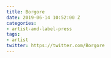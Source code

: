 ```yaml
---
title: Borgore
date: 2019-06-14 10:52:00 Z
categories:
- artist-and-label-press
tags:
- artist
twitter: https://twitter.com/Borgore
---
```


